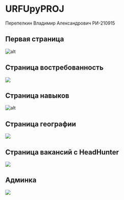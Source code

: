 # URFUpyPROJ

Перепелкин Владимир Александрович РИ-210915

## Первая страница 

![alt](https://sun9-west.userapi.com/sun9-61/s/v1/ig2/v1SskmeR9gYAlovjHCTcsYROOnGk_YViy3KQvMHFjG-fN0jYIDx0RlfKPGlqXcuEhEn6988_9eFe3n59fh5X8YZi.jpg?size=1918x1045&quality=96&type=album)

## Страница востребованность 

![](https://sun9-east.userapi.com/sun9-20/s/v1/ig2/Ivtk4qRDmZ0Czb5dRmCeY7Y3dfvW98yHp-2iOkqYjY5fOXtdpfV7YHW6Kto3lNUu64hzosOBZnwE3IoSsaYAo9_G.jpg?size=1920x1045&quality=96&type=album)

## Страница навыков 
 
![alt](https://sun9-west.userapi.com/sun9-15/s/v1/ig2/SXIAJtx683csUdNw_n9bnBxuZSxIl4nmM6BLSCt87SZ_jszaPjARCKNU4wbljG3mg8RqKtQmEcy2zjwPDbCrp4Av.jpg?size=1919x1046&quality=96&type=album)

## Страница географии 

![](https://sun9-east.userapi.com/sun9-19/s/v1/ig2/pzynjk2sdjRKholErpBqEbCH8gfGMjNZGdRFK9q6y6dnSWw-mGz7NQ1Fsan-5fYuMtie-1UMWW7Eq5bK2mPWIvR8.jpg?size=1915x1046&quality=96&type=album)

## Страница вакансий с HeadHunter

![](https://sun9-north.userapi.com/sun9-77/s/v1/ig2/YR_qXB8ZLJpH1d-6jqG5QO0xD0_42Z1t8y-DeLRyTfLBbUq-09inC3BG98pnD3SvjyfnNIrjDLtH1Eq-mwDHgZHN.jpg?size=1914x1045&quality=96&type=album)

## Админка

![](https://sun9-west.userapi.com/sun9-66/s/v1/ig2/4anugRndhUW2oH7JWM3qzkERjK4qvMEyzZa-9KsaJuk-SVpeJtC-A3PZAJdxY12U_9_FJSXcLyULUkeuO8O8r2ex.jpg?size=1920x1045&quality=96&type=album)
 
